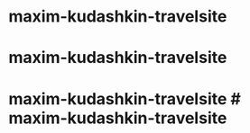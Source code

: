 # maxim-kudashkin-travelsite
# maxim-kudashkin-travelsite
# maxim-kudashkin-travelsite # maxim-kudashkin-travelsite
